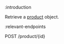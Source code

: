 :introduction

Retrieve a [product](/types/product/) object.

:relevant-endpoints

POST /product/{id}

